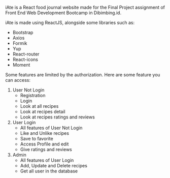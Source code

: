 iAte is a React food journal website made for the Final Project assignment of Front End Web Development Bootcamp in Dibimbing.id.

iAte is made using ReactJS, alongside some libraries such as:

- Bootstrap
- Axios
- Formik
- Yup
- React-router
- React-icons
- Moment

Some features are limited by the authorization. Here are some feature you can access:

1. User Not Login
   - Registration
   - Login
   - Look at all recipes
   - Look at recipes detail
   - Look at recipes ratings and reviews
2. User Login
   - All features of User Not Login
   - Like and Unlike recipes
   - Save to favorite
   - Access Profile and edit
   - Give ratings and reviews
3. Admin
   - All features of User Login
   - Add, Update and Delete recipes
   - Get all user in the database
